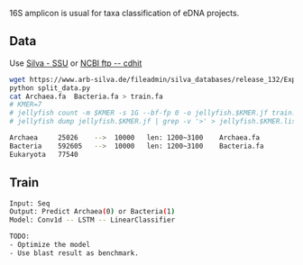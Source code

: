 
16S amplicon is usual for taxa classification of eDNA projects.


## Data

Use [Silva - SSU](https://www.arb-silva.de/download/arb-files/) or [NCBI ftp -- cdhit](https://ftp.ncbi.nih.gov/blast/db/)

```bash
wget https://www.arb-silva.de/fileadmin/silva_databases/release_132/Exports/SILVA_132_SSURef_Nr99_tax_silva.fasta.gz
python split_data.py
cat Archaea.fa  Bacteria.fa > train.fa
# KMER=7
# jellyfish count -m $KMER -s 1G --bf-fp 0 -o jellyfish.$KMER.jf train.fa    ## Cannot Use, since there are degenerate symbols in .fa
# jellyfish dump jellyfish.$KMER.jf | grep -v '>' > jellyfish.$KMER.list

Archaea     25026    -->  10000   len: 1200~3100    Archaea.fa
Bacteria    592605   -->  10000   len: 1200~3100    Bacteria.fa
Eukaryota   77540
```

## Train

```bash
Input: Seq
Output: Predict Archaea(0) or Bacteria(1)
Model: Conv1d -- LSTM -- LinearClassifier

TODO: 
- Optimize the model
- Use blast result as benchmark.
```

 

